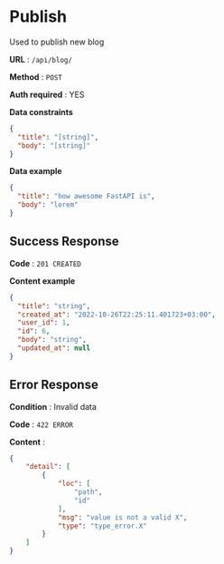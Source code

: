 # Publish

Used to publish new blog

**URL** : `/api/blog/`

**Method** : `POST`

**Auth required** : YES

**Data constraints**

```json
{
  "title": "[string]",
  "body": "[string]"
}
```

**Data example**

```json
{
  "title": "how awesome FastAPI is",
  "body": "lorem"
}
```

## Success Response

**Code** : `201 CREATED`

**Content example**

```json
{
  "title": "string",
  "created_at": "2022-10-26T22:25:11.401723+03:00",
  "user_id": 1,
  "id": 6,
  "body": "string",
  "updated_at": null
}
```

## Error Response

**Condition** : Invalid data

**Code** : `422 ERROR`

**Content** :

```json
{
    "detail": [
        {
            "loc": [
                "path",
                "id"
            ],
            "msg": "value is not a valid X",
            "type": "type_error.X"
        }
    ]
}
```

